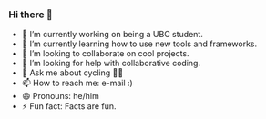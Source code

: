 ### Hi there 👋

- 🔭 I’m currently working on being a UBC student.
- 🌱 I’m currently learning how to use new tools and frameworks.
- 👯 I’m looking to collaborate on cool projects.
- 🤔 I’m looking for help with collaborative coding.
- 💬 Ask me about cycling 🚴‍♂️
- 📫 How to reach me: e-mail :)
- 😄 Pronouns: he/him
- ⚡ Fun fact: Facts are fun.